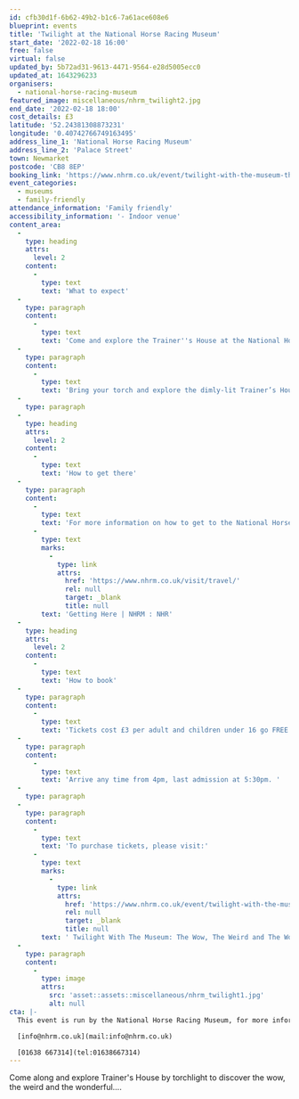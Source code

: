 ```yaml
---
id: cfb30d1f-6b62-49b2-b1c6-7a61ace608e6
blueprint: events
title: 'Twilight at the National Horse Racing Museum'
start_date: '2022-02-18 16:00'
free: false
virtual: false
updated_by: 5b72ad31-9613-4471-9564-e28d5005ecc0
updated_at: 1643296233
organisers:
  - national-horse-racing-museum
featured_image: miscellaneous/nhrm_twilight2.jpg
end_date: '2022-02-18 18:00'
cost_details: £3
latitude: '52.24381308873231'
longitude: '0.40742766749163495'
address_line_1: 'National Horse Racing Museum'
address_line_2: 'Palace Street'
town: Newmarket
postcode: 'CB8 8EP'
booking_link: 'https://www.nhrm.co.uk/event/twilight-with-the-museum-the-wow-the-weird-and-the-wonderful/'
event_categories:
  - museums
  - family-friendly
attendance_information: 'Family friendly'
accessibility_information: '- Indoor venue'
content_area:
  -
    type: heading
    attrs:
      level: 2
    content:
      -
        type: text
        text: 'What to expect'
  -
    type: paragraph
    content:
      -
        type: text
        text: 'Come and explore the Trainer''s House at the National Horse Racing Museum in darkness. '
  -
    type: paragraph
    content:
      -
        type: text
        text: 'Bring your torch and explore the dimly-lit Trainer’s House Galleries with our special Twilight Trail as you search for the weirdest objects in our collection. Discover the wow, the weird and the wonderful, vote for the weirdest object of all, then take a close-up peek at some unusual sights through our special microscopes. Be curious! Be surprsed! Be amazed!This event is part of the University of Cambridge Museums’ Twilight initiative.'
  -
    type: paragraph
  -
    type: heading
    attrs:
      level: 2
    content:
      -
        type: text
        text: 'How to get there'
  -
    type: paragraph
    content:
      -
        type: text
        text: 'For more information on how to get to the National Horse Racing Museum, where to park or how to access  the museum by public transport please visit: '
      -
        type: text
        marks:
          -
            type: link
            attrs:
              href: 'https://www.nhrm.co.uk/visit/travel/'
              rel: null
              target: _blank
              title: null
        text: 'Getting Here | NHRM : NHR'
  -
    type: heading
    attrs:
      level: 2
    content:
      -
        type: text
        text: 'How to book'
  -
    type: paragraph
    content:
      -
        type: text
        text: 'Tickets cost £3 per adult and children under 16 go FREE.'
  -
    type: paragraph
    content:
      -
        type: text
        text: 'Arrive any time from 4pm, last admission at 5:30pm. '
  -
    type: paragraph
  -
    type: paragraph
    content:
      -
        type: text
        text: 'To purchase tickets, please visit:'
      -
        type: text
        marks:
          -
            type: link
            attrs:
              href: 'https://www.nhrm.co.uk/event/twilight-with-the-museum-the-wow-the-weird-and-the-wonderful/'
              rel: null
              target: _blank
              title: null
        text: ' Twilight With The Museum: The Wow, The Weird and The Wonderful - NHRM : NHRM'
  -
    type: paragraph
    content:
      -
        type: image
        attrs:
          src: 'asset::assets::miscellaneous/nhrm_twilight1.jpg'
          alt: null
cta: |-
  This event is run by the National Horse Racing Museum, for more information please get in touch by email or phone:

  [info@nhrm.co.uk](mail:info@nhrm.co.uk)

  [01638 667314](tel:01638667314)
---
```

Come along and explore Trainer's House by torchlight to discover the wow, the weird and the wonderful....